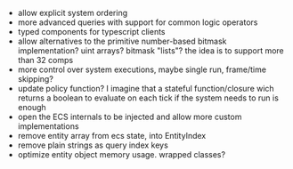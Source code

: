 - allow explicit system ordering
- more advanced queries with support for common logic operators
- typed components for typescript clients
- allow alternatives to the primitive number-based bitmask implementation? uint arrays? bitmask "lists"? the idea is to support more than 32 comps
- more control over system executions, maybe single run, frame/time skipping? 
 - update policy function? I imagine that a stateful function/closure wich returns a boolean to evaluate on each tick if the system needs to run is enough
- open the ECS internals to be injected and allow more custom implementations
- remove entity array from ecs state, into EntityIndex
- remove plain strings as query index keys
- optimize entity object memory usage. wrapped classes?